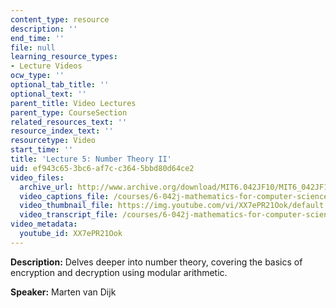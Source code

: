 ```yaml
---
content_type: resource
description: ''
end_time: ''
file: null
learning_resource_types:
- Lecture Videos
ocw_type: ''
optional_tab_title: ''
optional_text: ''
parent_title: Video Lectures
parent_type: CourseSection
related_resources_text: ''
resource_index_text: ''
resourcetype: Video
start_time: ''
title: 'Lecture 5: Number Theory II'
uid: ef943c65-3bc6-af7c-c364-5bbd80d64ce2
video_files:
  archive_url: http://www.archive.org/download/MIT6.042JF10/MIT6_042JF10_lec05_300k.mp4
  video_captions_file: /courses/6-042j-mathematics-for-computer-science-fall-2010/d6e814a190ae55b18b806c920060ae77_XX7ePR21Ook.vtt
  video_thumbnail_file: https://img.youtube.com/vi/XX7ePR21Ook/default.jpg
  video_transcript_file: /courses/6-042j-mathematics-for-computer-science-fall-2010/c2c73b8f33d9c0595ef6abb372271200_XX7ePR21Ook.pdf
video_metadata:
  youtube_id: XX7ePR21Ook
---
```


**Description:** Delves deeper into number theory, covering the basics of encryption and decryption using modular arithmetic.

**Speaker:** Marten van Dijk



